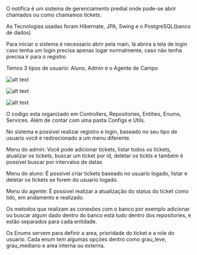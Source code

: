 O notifica é um sistema de gerenciamento predial onde pode-se abrir chamados ou como chamamos tickets.

As Tecnologias usadas foram Hibernate, JPA, Swing e o PostgreSQL(banco de dados)

Para iniciar o sistema é necessario abrir pela main, lá abrira a tela de login caso tenha um login precisa apenas logar normalmente, caso não tenha precisa ir para o registro

Temos 3 tipos de usuario: Aluno, Admin e o Agente de Campo

![alt text]({D3561CB8-1DB9-4FA4-9DF1-B8592E50E4CF}.png)

![alt text]({1103B153-B4EF-4817-AD58-8174B3105D6E}.png)

![alt text]({D70A384B-0413-457F-8AC7-7172CEA285BC}.png)

O codigo esta organizado em Controllers, Repositories, Entities, Enums, Services. Além de contar com uma pasta Configs e Utils.

No sistema e possivel realizar registro e login, baseado no seu tipo de usuario você e redirecionado a um menu diferente.

Menu do admin: Você pode adicionar tickets, listar todos os tickets, atualizar os tickets, buscar um ticket por id, deletar os tickts e também é possível buscar por intervalos de datas

Menu do aluno: É possivel criar tickets baseado no usuario logado, listar e deletar os tickets se forem do usuario logado.

Menu do agente: É possivel realizar a atualização do status do ticket como lido, em andamento e realizado.

Os metodos que realizam as conexões com o banco por exemplo adicionar ou buscar algum dado dentro do banco está tudo dentro dos repositories, e estão separados para cada entidade. 

Os Enums servem para definir a area, prioridade do ticket e a role do usuario. Cada enum tem algumas opções dentro como grau_leve, grau_mediano e area interna ou externa.

